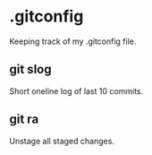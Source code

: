 # .gitconfig

Keeping track of my .gitconfig file.

## git slog

Short oneline log of last 10 commits.

## git ra

Unstage all staged changes.